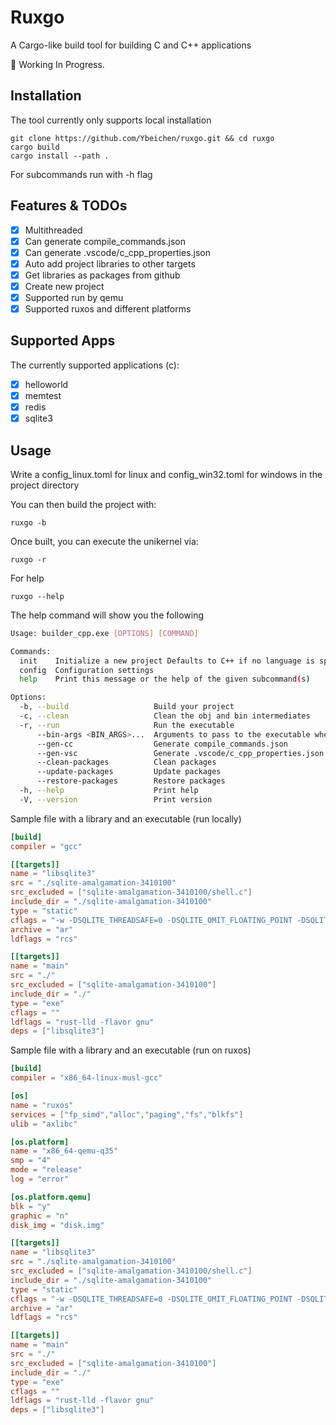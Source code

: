 # Ruxgo

A Cargo-like build tool for building C and C++ applications

🚧 Working In Progress. 

## Installation

The tool currently only supports local installation
```console
git clone https://github.com/Ybeichen/ruxgo.git && cd ruxgo
cargo build
cargo install --path .
```
For subcommands run with -h flag

## Features & TODOs

* [x] Multithreaded
* [x] Can generate compile_commands.json
* [x] Can generate .vscode/c_cpp_properties.json
* [x] Auto add project libraries to other targets
* [x] Get libraries as packages from github
* [x] Create new project
* [x] Supported run by qemu
* [x] Supported ruxos and different platforms

## Supported Apps

The currently supported applications (c):

* [x] helloworld
* [x] memtest
* [x] redis
* [x] sqlite3

## Usage

Write a config_linux.toml for linux and config_win32.toml for windows in the project directory

You can then build the project with:
```console
ruxgo -b
```

Once built, you can execute the unikernel via:
```console
ruxgo -r
```

For help
```console
ruxgo --help
```

The help command will show you the following
```sh
Usage: builder_cpp.exe [OPTIONS] [COMMAND]

Commands:
  init    Initialize a new project Defaults to C++ if no language is specified
  config  Configuration settings
  help    Print this message or the help of the given subcommand(s)

Options:
  -b, --build                   Build your project
  -c, --clean                   Clean the obj and bin intermediates
  -r, --run                     Run the executable
      --bin-args <BIN_ARGS>...  Arguments to pass to the executable when running
      --gen-cc                  Generate compile_commands.json
      --gen-vsc                 Generate .vscode/c_cpp_properties.json
      --clean-packages          Clean packages
      --update-packages         Update packages
      --restore-packages        Restore packages
  -h, --help                    Print help
  -V, --version                 Print version
```

Sample file with a library and an executable (run locally)

```toml
[build]
compiler = "gcc"

[[targets]]
name = "libsqlite3"
src = "./sqlite-amalgamation-3410100"
src_excluded = ["sqlite-amalgamation-3410100/shell.c"]
include_dir = "./sqlite-amalgamation-3410100"
type = "static"
cflags = "-w -DSQLITE_THREADSAFE=0 -DSQLITE_OMIT_FLOATING_POINT -DSQLITE_OMIT_LOAD_EXTENSION -DSQLITE_DEBUG"
archive = "ar"
ldflags = "rcs"

[[targets]]
name = "main"
src = "./"
src_excluded = ["sqlite-amalgamation-3410100"]
include_dir = "./"
type = "exe"
cflags = ""
ldflags = "rust-lld -flavor gnu"
deps = ["libsqlite3"]
```

Sample file with a library and an executable (run on ruxos)

```toml
[build]
compiler = "x86_64-linux-musl-gcc"

[os]
name = "ruxos"
services = ["fp_simd","alloc","paging","fs","blkfs"]
ulib = "axlibc"

[os.platform]
name = "x86_64-qemu-q35"
smp = "4"
mode = "release"
log = "error"

[os.platform.qemu]
blk = "y"
graphic = "n"
disk_img = "disk.img"

[[targets]]
name = "libsqlite3"
src = "./sqlite-amalgamation-3410100"
src_excluded = ["sqlite-amalgamation-3410100/shell.c"]
include_dir = "./sqlite-amalgamation-3410100"
type = "static"
cflags = "-w -DSQLITE_THREADSAFE=0 -DSQLITE_OMIT_FLOATING_POINT -DSQLITE_OMIT_LOAD_EXTENSION -DSQLITE_DEBUG"
archive = "ar"
ldflags = "rcs"

[[targets]]
name = "main"
src = "./"
src_excluded = ["sqlite-amalgamation-3410100"]
include_dir = "./"
type = "exe"
cflags = ""
ldflags = "rust-lld -flavor gnu"
deps = ["libsqlite3"]
```
